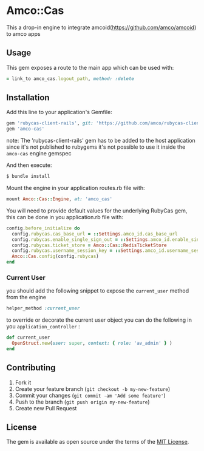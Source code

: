 # Amco::Cas

This a drop-in engine to integrate amcoid(https://github.com/amco/amcoid) to amco apps

## Usage

This gem exposes a route to the main app which can be used with:

```ruby
= link_to amco_cas.logout_path, method: :delete
```

## Installation

Add this line to your application's Gemfile:

```ruby
gem 'rubycas-client-rails', git: 'https://github.com/amco/rubycas-client-rails', branch: '0.1'
gem 'amco-cas'
```
note: The 'rubycas-client-rails' gem has to be added to the host application since it's not published to rubygems it's not possible to use it inside the `amco-cas` engine gemspec

And then execute:
```bash
$ bundle install
```

Mount the engine in your application routes.rb file with:

```ruby
mount Amco::Cas::Engine, at: 'amco_cas'
```

You will need to provide default values for the underlying RubyCas gem, this can be done in you application.rb file with:

```ruby
config.before_initialize do
  config.rubycas.cas_base_url = ::Settings.amco_id.cas_base_url
  config.rubycas.enable_single_sign_out = ::Settings.amco_id.enable_single_sign_out
  config.rubycas.ticket_store = Amco::Cas::RedisTicketStore
  config.rubycas.username_session_key = ::Settings.amco_id.username_session_key.to_sym
  Amco::Cas.config(config.rubycas)
end
```
### Current User

you should add the following snippet to expose the `current_user` method from the engine

```ruby
helper_method :current_user
```

to override or decorate the current user object you can do the following in you `application_controller` :

```ruby
def current_user
  OpenStruct.new(user: super, context: { role: 'av_admin' } )
end
```

## Contributing

1. Fork it
2. Create your feature branch (`git checkout -b my-new-feature`)
3. Commit your changes (`git commit -am 'Add some feature'`)
4. Push to the branch (`git push origin my-new-feature`)
5. Create new Pull Request

## License
The gem is available as open source under the terms of the [MIT License](https://opensource.org/licenses/MIT).
